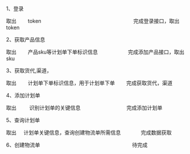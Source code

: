 1、登录

取出        token                                                                完成登录接口，取出token

2、获取产品信息                       

取出        产品sku等计划单下单标识信息                     完成添加产品接口，取出sku

3、获取货代,渠道，                    

取出        计划单下单标识信息，用于计划单下单        完成获取货代，渠道

4、添加计划单                            

取出         识别计划单的关键信息                                完成添加计划单

5、查询计划单                                

取出     计划单关键信息，查询创建物流单所需信息              完成数据获取

6、创建物流单                                                                待完成
